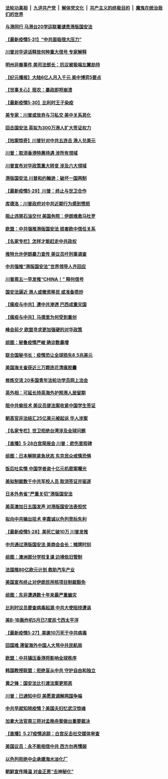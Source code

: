 

####  [法轮功真相](../../../../basic/blob/master/README.md?t=05311131) &nbsp;|&nbsp; [九评共产党](../../../../9ping.md/blob/master/README.md?t=05311131) &nbsp;|&nbsp; [解体党文化](../../../../jtdwh.md/blob/master/README.md?t=05311131)  &nbsp;|&nbsp; [共产主义的终极目的](../../../../gczydzjmd.md/blob/master/README.md?t=05311131) &nbsp;|&nbsp; [魔鬼在统治我们的世界](../../../../mgztzwmdsj.md/blob/master/README.md?t=05311131) 

#### [与港同行 马港台20学运联署谴责港版国安法](../pages/nsc418/n12148935.md?t=05311131) 

#### [【最新疫情5·31】“中共面临很大压力”](../pages/nsc418/n12144985.md?t=05311131) 

#### [川普对华讲话释放何种重大信号 专家解释](../pages/nsc418/n12148937.md?t=05311131) 

#### [明州非裔事件 美司法部长：抗议被极端左翼劫持](../pages/nsc418/n12148963.md?t=05311131) 

#### [【纪元播报】大陆6亿人月入千元 美中博弈5要点](../pages/nsc418/n12148528.md?t=05311131) 

#### [【世事关心】班农：暴政即将崩溃](../pages/nsc418/n12147612.md?t=05311131) 

#### [【最新疫情5‧30】比利时王子染疫](../pages/nsc418/n12147607.md?t=05311131) 

#### [美专家：川普或放弃与习私交 美中关系恶化](../pages/nsc418/n12148709.md?t=05311131) 

#### [回击国安法 英拟为300万港人扩大签证权力](../pages/nsc418/n12148529.md?t=05311131) 

#### [【拍案惊奇】川普针对中共五连击 港人兑美元](../pages/nsc418/n12147569.md?t=05311131) 

#### [川普：取消香港特惠待遇 涉所有领域](../pages/nsc418/n12147143.md?t=05311131) 

#### [川普宣布对华政策重大转变 涉及六大领域](../pages/nsc418/n12147002.md?t=05311131) 

#### [港版国安法 川普和约翰逊：破坏一国两制](../pages/nsc418/n12147093.md?t=05311131) 

#### [【最新疫情5·29】川普：终止与世卫合作](../pages/nsc418/n12145153.md?t=05311131) 

#### [库德洛：川普政府对中共近期行为感到愤怒](../pages/nsc418/n12146911.md?t=05311131) 

#### [阻止违禁石油交付 美国务院：伊朗难救马杜罗](../pages/nsc418/n12146801.md?t=05311131) 

#### [欧盟：中共强推港版国安法 损害欧中信任关系](../pages/nsc418/n12146794.md?t=05311131) 

#### [【名家专栏】怎样才能赶走中共政权](../pages/nsc418/n12144998.md?t=05311131) 

#### [推特允许伊朗暴力宣传 美议员吁刑事调查](../pages/nsc418/n12146767.md?t=05311131) 

#### [中共强推“港版国安法”世界领导人齐回应](../pages/nsc418/n12146598.md?t=05311131) 

#### [川普周五一早发推“CHINA！” 释何信号](../pages/nsc418/n12146612.md?t=05311131) 

#### [国安法逼近 港人或撤资移民 或准备揽炒](../pages/nsc418/n12146423.md?t=05311131) 

#### [【瘟疫与中共】遭中共渗透 巴西成重灾国](../pages/nsc418/n12145608.md?t=05311131) 

#### [【瘟疫与中共】马德里为何受到重创](../pages/nsc418/n12145440.md?t=05311131) 

#### [峰会前夕 欧盟寻求更加强硬的对华政策](../pages/nsc418/n12146184.md?t=05311131) 

#### [组图：秘鲁疫情严峻 确诊数暴增](../pages/nsc418/n12145969.md?t=05311131) 

#### [联合国秘书长：疫情恐让全球损失8.5兆美元](../pages/nsc418/n12145808.md?t=05311131) 

#### [美国海关查获近三万颗连花清瘟胶囊](../pages/nsc418/n12144599.md?t=05311131) 

#### [修炼交流 20多国青年法轮功学员网上法会](../pages/nsc418/n12143515.md?t=05311131) 

#### [英外相：可延长持英海外护照港人居留期](../pages/nsc418/n12144272.md?t=05311131) 

#### [阻中共偷技术 美议员提法案收紧中国学生签证](../pages/nsc418/n12144572.md?t=05311131) 

#### [朝高官非法结汇25亿美元被起诉 华人涉案](../pages/nsc418/n12144464.md?t=05311131) 

#### [【名家专栏】世卫拒绝台湾涉及全球问题](../pages/nsc418/n12142167.md?t=05311131) 

#### [【直播】5·28白宫简报会 川普：悲伤里程碑](../pages/nsc418/n12143884.md?t=05311131) 

#### [组图：日本解除紧急状态 东京民众戒慎恐惧](../pages/nsc418/n12142518.md?t=05311131) 

#### [饭后吐实情 中国学者盗十亿元机密案曝光](../pages/nsc418/n12144198.md?t=05311131) 

#### [美拟制裁数千中共军校人员 取消签证并驱逐](../pages/nsc418/n12143427.md?t=05311131) 

#### [日本外务省“严重关切”港版国安法](../pages/nsc418/n12143590.md?t=05311131) 

#### [美英澳加日五国发声 对港版国安法表担忧](../pages/nsc418/n12144013.md?t=05311131) 

#### [拟向中共输出技术 李嘉诚以色列竞标失利](../pages/nsc418/n12143964.md?t=05311131) 

#### [【最新疫情5·28】美死亡破10万 川普发推](../pages/nsc418/n12141990.md?t=05311131) 

#### [中共通过港版国安法 美商会会长：摊牌时刻](../pages/nsc418/n12143249.md?t=05311131) 

#### [组图：澳洲部分学校复课 边境依旧管制](../pages/nsc418/n12140307.md?t=05311131) 

#### [法国推80亿欧元计划 救助汽车产业](../pages/nsc418/n12142500.md?t=05311131) 

#### [美国宣布终止对伊朗民用核项目制裁豁免](../pages/nsc418/n12142461.md?t=05311131) 

#### [组图：东非遭遇数十年来最严重蝗灾](../pages/nsc418/n12140802.md?t=05311131) 

#### [比利时议员要查病毒起源 中共大使阻挠遭讽](../pages/nsc418/n12141897.md?t=05311131) 

#### [美B-1B轰炸机5月已7度巡弋西太平洋](../pages/nsc418/n12141436.md?t=05311131) 

#### [【最新疫情5‧27】美逾10万死于中共病毒](../pages/nsc418/n12139052.md?t=05311131) 

#### [回国难 滞留海外中国人大骂中共民航局](../pages/nsc418/n12141087.md?t=05311131) 

#### [欧盟：中共镇压香港将影响全球秩序](../pages/nsc418/n12141055.md?t=05311131) 

#### [韩国教授联盟：拒绝盲从中共 守护自由和独立](../pages/nsc418/n12140564.md?t=05311131) 

#### [黄之锋：国安法比引渡法案更邪恶](../pages/nsc418/n12141057.md?t=05311131) 

#### [川普：已通知中印 美愿意调解两国争端](../pages/nsc418/n12140833.md?t=05311131) 

#### [中共早就知晓疫情？美国夫妇忆武汉惊魂](../pages/nsc418/n12140587.md?t=05311131) 

#### [加拿大法官周三将对孟晚舟案做出重要裁决](../pages/nsc418/n12140755.md?t=05311131) 

#### [【直播】5.27疫情追踪：白宫反击社交媒体审查](../pages/nsc418/n12140380.md?t=05311131) 

#### [美国议员：永不能相信中共 西方勿再懦弱](../pages/nsc418/n12140029.md?t=05311131) 

#### [以色列拒绝中企承建海水淡化厂](../pages/nsc418/n12140046.md?t=05311131) 

#### [朝鲜宣传降温 对金正恩“去神秘化”](../pages/nsc418/n12140013.md?t=05311131) 

